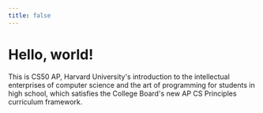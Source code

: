 ```yaml
---
title: false
---
```


# Hello, world!

This is CS50 AP, Harvard University's introduction to the intellectual enterprises of computer science and the art of programming for students in high school, which satisfies the College Board's new AP CS Principles curriculum framework.

<!iframe src="https://www.youtube.com/embed/tZxLMIk_SaY?playlist=GAB6Gm7pTTA"></iframe!>
